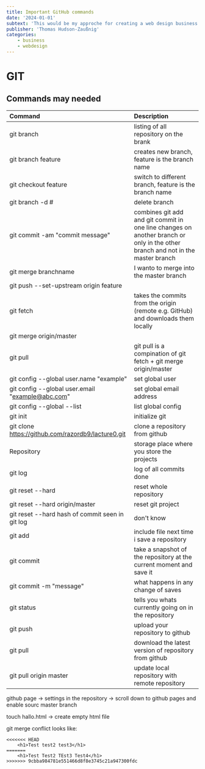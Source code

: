 ```yaml
---
title: Important GitHub commands
date: '2024-01-01'
subtext: 'This would be my approche for creating a web design business'
publisher: 'Thomas Hudson-Zaußnig'
categories: 
    - business
    - webdesign
---
```


# GIT

## Commands may needed
| Command | Description |
| :---------------------- | :---------------------- |
|git branch | listing of all repository on the brank|
|git branch feature | creates new branch, feature is the branch name|
|git checkout feature | switch to different branch, feature is the branch name|
|git branch -d <branchname># | delete branch|
|git commit -am "commit message" | combines git add and git commit in one line changes on another branch or only in the other branch and not in the master branch |
|git merge branchname | I wanto to merge into the master branch |
|git push --set-upstream origin feature |
|git fetch | takes the commits from the origin (remote e.g. GitHub) and downloads them locally
|git merge origin/master |
|git pull | git pull is a compination of git fetch + git merge origin/master|
|git config --global user.name "example" | set global user|
|git config --global user.email "example@abc.com" | set global email address|
|git config --global --list | list global config|
|git init| initialize git|
|git clone https://github.com/razordb9/lacture0.git | clone a repository from github 
Repository | storage place where you store the projects|
|git log | log of all commits done |
|git reset --hard <commit> | reset whole repository|
|git reset --hard origin/master | reset git project|
|git reset --hard hash of commit seen in git log | don't know|
|git add <filename> | include file next time i save a repository|
|git commit | take a snapshot of the repository at the current moment and save it |
|git commit -m "message" | what happens in any change of saves|
|git status | tells you whats currently going on in the repository|
|git push | upload your repository to github|
|git pull | download the latest version of repository from github|
|git pull origin master | update local repository with remote repository|




github page -> settings in the repository -> scroll down to github pages and enable sourc master branch


touch hallo.html -> create empty html file


git merge conflict looks like:
```
<<<<<<< HEAD
    <h1>Test test2 test3</h1>
=======
    <h1>Test Test2 TEst3 Test4</h1>
>>>>>>> 9cbba984781e551466d8f8e3745c21a947300fdc
```

